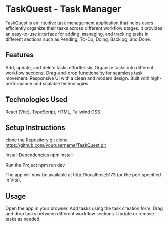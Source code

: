 # TaskQuest - Task Manager

TaskQuest is an intuitive task management application that helps users efficiently organize their tasks across different workflow stages. It provides an easy-to-use interface for adding, managing, and tracking tasks in different sections such as Pending, To-Do, Doing, Backlog, and Done.

## Features

Add, update, and delete tasks effortlessly.
Organize tasks into different workflow sections.
Drag-and-drop functionality for seamless task movement.
Responsive UI with a clean and modern design.
Built with high-performance and scalable technologies.

## Technologies Used

React (Vite), TypeScript, HTML, Tailwind CSS

## Setup Instructions

clone the Repository
git clone https://github.com/yourusername/TaskQuest.git

Install Dependencies
npm install

Run the Project
npm run dev

The app will now be available at http://localhost:5173 (or the port specified in Vite).

## Usage

Open the app in your browser.
Add tasks using the task creation form.
Drag and drop tasks between different workflow sections.
Update or remove tasks as needed.
